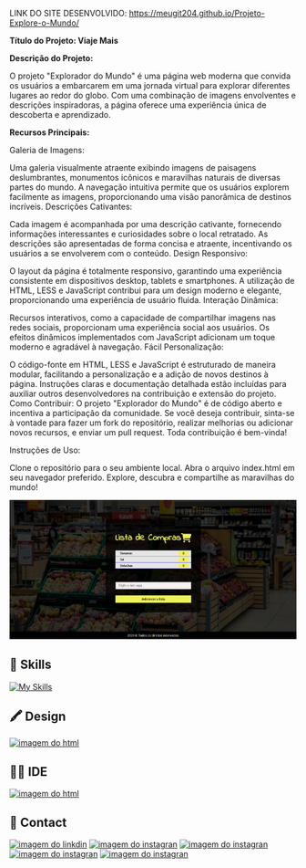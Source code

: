 LINK DO SITE DESENVOLVIDO: https://meugit204.github.io/Projeto-Explore-o-Mundo/

**Título do Projeto: Viaje Mais**

**Descrição do Projeto:**

O projeto "Explorador do Mundo" é uma página web moderna que convida os usuários a embarcarem em uma jornada virtual para explorar diferentes lugares ao redor do globo. Com uma combinação de imagens envolventes e descrições inspiradoras, a página oferece uma experiência única de descoberta e aprendizado.

**Recursos Principais:**

Galeria de Imagens:

Uma galeria visualmente atraente exibindo imagens de paisagens deslumbrantes, monumentos icônicos e maravilhas naturais de diversas partes do mundo.
A navegação intuitiva permite que os usuários explorem facilmente as imagens, proporcionando uma visão panorâmica de destinos incríveis.
Descrições Cativantes:

Cada imagem é acompanhada por uma descrição cativante, fornecendo informações interessantes e curiosidades sobre o local retratado.
As descrições são apresentadas de forma concisa e atraente, incentivando os usuários a se envolverem com o conteúdo.
Design Responsivo:

O layout da página é totalmente responsivo, garantindo uma experiência consistente em dispositivos desktop, tablets e smartphones.
A utilização de HTML, LESS e JavaScript contribui para um design moderno e elegante, proporcionando uma experiência de usuário fluida.
Interação Dinâmica:

Recursos interativos, como a capacidade de compartilhar imagens nas redes sociais, proporcionam uma experiência social aos usuários.
Os efeitos dinâmicos implementados com JavaScript adicionam um toque moderno e agradável à navegação.
Fácil Personalização:

O código-fonte em HTML, LESS e JavaScript é estruturado de maneira modular, facilitando a personalização e a adição de novos destinos à página.
Instruções claras e documentação detalhada estão incluídas para auxiliar outros desenvolvedores na contribuição e extensão do projeto.
Como Contribuir:
O projeto "Explorador do Mundo" é de código aberto e incentiva a participação da comunidade. Se você deseja contribuir, sinta-se à vontade para fazer um fork do repositório, realizar melhorias ou adicionar novos recursos, e enviar um pull request. Toda contribuição é bem-vinda!

Instruções de Uso:

Clone o repositório para o seu ambiente local.
Abra o arquivo index.html em seu navegador preferido.
Explore, descubra e compartilhe as maravilhas do mundo!


![Texto Alternativo](https://github.com/meugit204/imagens/blob/66e4b94faaf66391b505515de6e9b15ac7aab79c/lista%20de%20compras.png)

 
 
## 🚀 Skills

[![My Skills](https://skillicons.dev/icons?i=js,html,css,angular,git)](https://skillicons.dev)

## 🖍 Design

[![imagem do html](https://img.shields.io/badge/Figma-F24E1E?style=for-the-badge&logo=figma&logoColor=white)](#)


## 👩‍💻 IDE

[![imagem do html](https://img.shields.io/badge/Visual_Studio_Code-0078D4?style=for-the-badge&logo=visual%20studio%20code&logoColor=white)](#)

## 📱 Contact

[![imagem do linkdin](https://img.shields.io/badge/LinkedIn-0077B5?style=for-the-badge&logo=linkedin&logoColor=white)](https://www.linkedin.com/in/ricardo-vieira-dev/)
[![imagem do instagran](https://img.shields.io/badge/Instagram-E4405F?style=for-the-badge&logo=instagram&logoColor=white)](https://www.instagram.com/kadu_vieira_rv/)
[![imagem do instagran](https://img.shields.io/badge/Gmail-D14836?style=for-the-badge&logo=gmail&logoColor=white)](<mailto:ricardo.dev.of@gmail.com>)
[![imagem do instagran](https://img.shields.io/badge/WhatsApp-25D366?style=for-the-badge&logo=whatsapp&logoColor=white)](https://wa.me/5598984178259)
[![imagem do instagran](https://img.shields.io/badge/website-000000?style=for-the-badge&logo=About.me&logoColor=white)](#)


